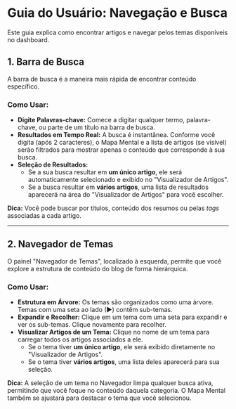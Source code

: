 # Guia do Usuário: Navegação e Busca

Este guia explica como encontrar artigos e navegar pelos temas disponíveis no dashboard.

## 1. Barra de Busca

A barra de busca é a maneira mais rápida de encontrar conteúdo específico.

### Como Usar:

-   **Digite Palavras-chave:** Comece a digitar qualquer termo, palavra-chave, ou parte de um título na barra de busca.
-   **Resultados em Tempo Real:** A busca é instantânea. Conforme você digita (após 2 caracteres), o Mapa Mental e a lista de artigos (se visível) serão filtrados para mostrar apenas o conteúdo que corresponde à sua busca.
-   **Seleção de Resultados:**
    -   Se a sua busca resultar em **um único artigo**, ele será automaticamente selecionado e exibido no "Visualizador de Artigos".
    -   Se a busca resultar em **vários artigos**, uma lista de resultados aparecerá na área do "Visualizador de Artigos" para você escolher.

**Dica:** Você pode buscar por títulos, conteúdo dos resumos ou pelas *tags* associadas a cada artigo.

---

## 2. Navegador de Temas

O painel "Navegador de Temas", localizado à esquerda, permite que você explore a estrutura de conteúdo do blog de forma hierárquica.

### Como Usar:

-   **Estrutura em Árvore:** Os temas são organizados como uma árvore. Temas com uma seta ao lado (▶) contêm sub-temas.
-   **Expandir e Recolher:** Clique em um tema com uma seta para expandir e ver os sub-temas. Clique novamente para recolher.
-   **Visualizar Artigos de um Tema:** Clique no nome de um tema para carregar todos os artigos associados a ele.
    -   Se o tema tiver **um único artigo**, ele será exibido diretamente no "Visualizador de Artigos".
    -   Se o tema tiver **vários artigos**, uma lista deles aparecerá para sua seleção.

**Dica:** A seleção de um tema no Navegador limpa qualquer busca ativa, permitindo que você foque no conteúdo daquela categoria. O Mapa Mental também se ajustará para destacar o tema que você selecionou.